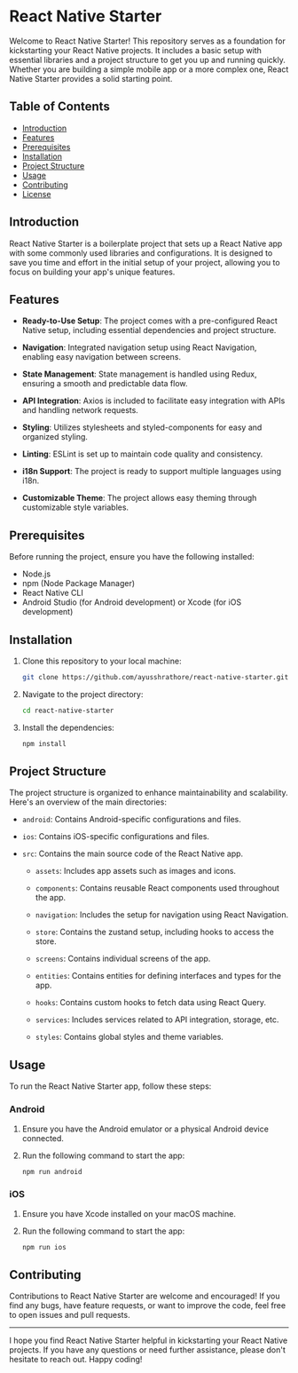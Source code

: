 # React Native Starter

Welcome to React Native Starter! This repository serves as a foundation for kickstarting your React Native projects. It includes a basic setup with essential libraries and a project structure to get you up and running quickly. Whether you are building a simple mobile app or a more complex one, React Native Starter provides a solid starting point.

## Table of Contents

- [Introduction](#introduction)
- [Features](#features)
- [Prerequisites](#prerequisites)
- [Installation](#installation)
- [Project Structure](#project-structure)
- [Usage](#usage)
- [Contributing](#contributing)
- [License](#license)

## Introduction

React Native Starter is a boilerplate project that sets up a React Native app with some commonly used libraries and configurations. It is designed to save you time and effort in the initial setup of your project, allowing you to focus on building your app's unique features.

## Features

- **Ready-to-Use Setup**: The project comes with a pre-configured React Native setup, including essential dependencies and project structure.

- **Navigation**: Integrated navigation setup using React Navigation, enabling easy navigation between screens.

- **State Management**: State management is handled using Redux, ensuring a smooth and predictable data flow.

- **API Integration**: Axios is included to facilitate easy integration with APIs and handling network requests.

- **Styling**: Utilizes stylesheets and styled-components for easy and organized styling.

- **Linting**: ESLint is set up to maintain code quality and consistency.

- **i18n Support**: The project is ready to support multiple languages using i18n.

- **Customizable Theme**: The project allows easy theming through customizable style variables.

## Prerequisites

Before running the project, ensure you have the following installed:

- Node.js
- npm (Node Package Manager)
- React Native CLI
- Android Studio (for Android development) or Xcode (for iOS development)

## Installation

1. Clone this repository to your local machine:

   ```bash
   git clone https://github.com/ayusshrathore/react-native-starter.git
   ```

2. Navigate to the project directory:

   ```bash
   cd react-native-starter
   ```

3. Install the dependencies:

   ```bash
   npm install
   ```

## Project Structure

The project structure is organized to enhance maintainability and scalability. Here's an overview of the main directories:

- `android`: Contains Android-specific configurations and files.

- `ios`: Contains iOS-specific configurations and files.

- `src`: Contains the main source code of the React Native app.

  - `assets`: Includes app assets such as images and icons.

  - `components`: Contains reusable React components used throughout the app.

  - `navigation`: Includes the setup for navigation using React Navigation.

  - `store`: Contains the zustand setup, including hooks to access the store.

  - `screens`: Contains individual screens of the app.
 
  - `entities`: Contains entities for defining interfaces and types for the app.
 
  - `hooks`: Contains custom hooks to fetch data using React Query.

  - `services`: Includes services related to API integration, storage, etc.

  - `styles`: Contains global styles and theme variables.

## Usage

To run the React Native Starter app, follow these steps:

### Android

1. Ensure you have the Android emulator or a physical Android device connected.

2. Run the following command to start the app:

   ```bash
   npm run android
   ```

### iOS

1. Ensure you have Xcode installed on your macOS machine.

2. Run the following command to start the app:

   ```bash
   npm run ios
   ```

## Contributing

Contributions to React Native Starter are welcome and encouraged! If you find any bugs, have feature requests, or want to improve the code, feel free to open issues and pull requests.

---

I hope you find React Native Starter helpful in kickstarting your React Native projects. If you have any questions or need further assistance, please don't hesitate to reach out. Happy coding!
